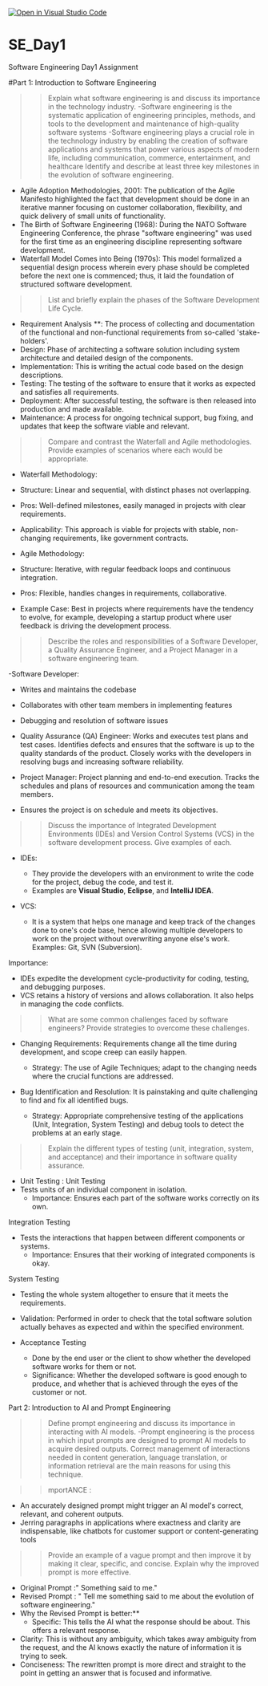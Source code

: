 [![Open in Visual Studio Code](https://classroom.github.com/assets/open-in-vscode-2e0aaae1b6195c2367325f4f02e2d04e9abb55f0b24a779b69b11b9e10269abc.svg)](https://classroom.github.com/online_ide?assignment_repo_id=15568520&assignment_repo_type=AssignmentRepo)
# SE_Day1
Software Engineering Day1 Assignment

#Part 1: Introduction to Software Engineering

>>Explain what software engineering is and discuss its importance in the technology industry.
-Software engineering is the systematic application of engineering principles, methods, and tools to the development and maintenance of high-quality software systems
-Software engineering plays a crucial role in the technology industry by enabling the creation of software applications and systems that power various aspects of modern life, including 
 communication, commerce, entertainment, and healthcare
>>Identify and describe at least three key milestones in the evolution of software engineering.
- Agile Adoption Methodologies, 2001: The publication of the Agile Manifesto highlighted the fact that development should be done in an iterative manner focusing on customer 
 collaboration, flexibility, and quick delivery of small units of functionality. 
- The Birth of Software Engineering (1968): During the NATO Software Engineering Conference, the phrase "software engineering" was used for the first time as an engineering discipline representing software development.
- Waterfall Model Comes into Being (1970s): This model formalized a sequential design process wherein every phase should be completed before the next one is commenced; thus, it laid the foundation of structured software development.

>>List and briefly explain the phases of the Software Development Life Cycle.
-  Requirement Analysis **: The process of collecting and documentation of the functional and non-functional requirements from so-called 'stake-holders'.
- Design: Phase of architecting a software solution including system architecture and detailed design of the components.
- Implementation: This is writing the actual code based on the design descriptions.
- Testing: The testing of the software to ensure that it works as expected and satisfies all requirements.
- Deployment: After successful testing, the software is then released into production and made available.
- Maintenance: A process for ongoing technical support, bug fixing, and updates that keep the software viable and relevant.

>>Compare and contrast the Waterfall and Agile methodologies. Provide examples of scenarios where each would be appropriate.
- Waterfall Methodology:
- Structure: Linear and sequential, with distinct phases not overlapping.
- Pros: Well-defined milestones, easily managed in projects with clear requirements.
 - Applicability: This approach is viable for projects with stable, non-changing requirements, like government contracts.
 
- Agile Methodology:
 - Structure: Iterative, with regular feedback loops and continuous integration.
 - Pros: Flexible, handles changes in requirements, collaborative.
- Example Case: Best in projects where requirements have the tendency to evolve, for example, developing a startup product where user feedback is driving the development process.

>>Describe the roles and responsibilities of a Software Developer, a Quality Assurance Engineer, and a Project Manager in a software engineering team.

-Software Developer:
  - Writes and maintains the codebase
  - Collaborates with other team members in implementing features
  - Debugging and resolution of software issues
   
- Quality Assurance (QA) Engineer:
Works and executes test plans and test cases. Identifies defects and ensures that the software is up to the quality standards of the product. Closely works with the developers in resolving bugs and increasing software reliability.

- Project Manager: Project planning and end-to-end execution. Tracks the schedules and plans of resources and communication among the team members.
- Ensures the project is on schedule and meets its objectives.

>>Discuss the importance of Integrated Development Environments (IDEs) and Version Control Systems (VCS) in the software development process. Give examples of each.
- IDEs:
  - They provide the developers with an environment to write the code for the project, debug the code, and test it.
  - Examples are **Visual Studio**, **Eclipse**, and **IntelliJ IDEA**.

- VCS:
  - It is a system that helps one manage and keep track of the changes done to one's code base, hence allowing multiple developers to work on the project without overwriting anyone else's work.
Examples: Git, SVN (Subversion).

Importance:
- IDEs expedite the development cycle-productivity for coding, testing, and debugging purposes.
- VCS retains a history of versions and allows collaboration. It also helps in managing the code conflicts.

>>What are some common challenges faced by software engineers? Provide strategies to overcome these challenges.

- Changing Requirements: Requirements change all the time during development, and scope creep can easily happen.
  - Strategy: The use of Agile Techniques; adapt to the changing needs where the crucial functions are addressed.

- Bug Identification and Resolution: It is painstaking and quite challenging to find and fix all identified bugs.
  - Strategy: Appropriate comprehensive testing of the applications (Unit, Integration, System Testing) and debug tools to detect the problems at an early stage.


>>Explain the different types of testing (unit, integration, system, and acceptance) and their importance in software quality assurance.
- Unit Testing :
Unit Testing
- Tests units of an individual component in isolation.
  - Importance: Ensures each part of the software works correctly on its own.

Integration Testing
- Tests the interactions that happen between different components or systems.
  - Importance: Ensures that their working of integrated components is okay.

 System Testing
- Testing the whole system altogether to ensure that it meets the requirements.
- Validation: Performed in order to check that the total software solution actually behaves as expected and within the specified environment.

- Acceptance Testing
   - Done by the end user or the client to show whether the developed software works for them or not.
   - Significance: Whether the developed software is good enough to produce, and whether that is achieved through the eyes of the customer or not.

Part 2: Introduction to AI and Prompt Engineering


>>Define prompt engineering and discuss its importance in interacting with AI models.
-Prompt engineering is the process in which input prompts are designed to prompt AI models to acquire desired outputs. Correct management of interactions needed in content generation, 
 language translation, or information retrieval are the main reasons for using this technique.
 
>>mportANCE :
- An accurately designed prompt might trigger an AI model's correct, relevant, and coherent outputs.
- Jerring paragraphs in applications where exactness and clarity are indispensable, like chatbots for customer support or content-generating tools

>>Provide an example of a vague prompt and then improve it by making it clear, specific, and concise. Explain why the improved prompt is more effective.
- Original Prompt :" Something said to me."
-  Revised Prompt : " Tell me something said to me about the evolution of software engineering."
-  Why the Revised Prompt is better:**
    -   Specific: This tells the AI what the response should be about. This offers a relevant response.
- Clarity: This is without any ambiguity, which takes away ambiguity from the request, and the AI knows exactly the nature of information it is trying to seek.
- Conciseness: The rewritten prompt is more direct and straight to the point in getting an answer that is focused and informative.
